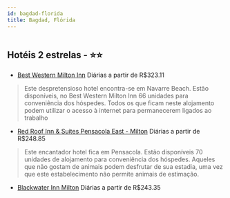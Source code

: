 ```yaml
---
id: bagdad-florida
title: Bagdad, Flórida
---
```


<center><img src="http://photos.hotelbeds.com/giata/12/129365/129365a_hb_a_001.jpg" alt="" /></center>


## Hotéis 2 estrelas - ⭐️⭐️

-    [Best Western Milton Inn](https://www.hurb.com/hoteis/bagdad/best-western-milton-inn-JNP-JP376323?cmp=18055) Diárias a partir de R$323.11
   > Este despretensioso hotel encontra-se em Navarre Beach. Estão disponíveis, no Best Western Milton Inn 66 unidades para conveniência dos hóspedes. Todos os que ficam neste alojamento podem utilizar o acesso à internet para permanecerem ligados ao trabalho 
-    [Red Roof Inn & Suites Pensacola East - Milton](https://www.hurb.com/hoteis/bagdad/red-roof-inn-suites-pensacola-east-milton-JNP-JP761898?cmp=18055) Diárias a partir de R$248.85
   > Este encantador hotel fica em Pensacola. Estão disponíveis 70 unidades de alojamento para conveniência dos hóspedes. Aqueles que não gostam de animais podem desfrutar de sua estadia, uma vez que este estabelecimento não permite animais de estimação. 
-    [Blackwater Inn Milton](https://www.hurb.com/hoteis/bagdad/blackwater-inn-milton-JNP-JP809150?cmp=18055) Diárias a partir de R$243.35
   > 
